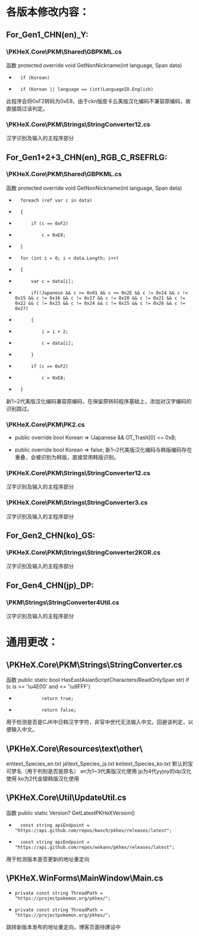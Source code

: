 # 各版本修改内容：
## For_Gen1_CHN(en)_Y:
### \PKHeX.Core\PKM\Shared\GBPKML.cs
函数 protected override void GetNonNickname(int language, Span<byte> data)
-       if (Korean)
+       if (Korean || language == (int)LanguageID.English)
此程序会将0xF2转码为0xE8，由于ckn版皮卡丘美版汉化编码不兼容原编码，故直接跳过该判定。
### \PKHeX.Core\PKM\Strings\StringConverter12.cs
汉字识别及输入的主程序部分

## For_Gen1+2+3_CHN(en)_RGB_C_RSEFRLG:
### \PKHeX.Core\PKM\Shared\GBPKML.cs
函数 protected override void GetNonNickname(int language, Span<byte> data)
-       foreach (ref var c in data)
-       {
-           if (c == 0xF2)
-               c = 0xE8;
-       }

+       for (int i = 0; i < data.Length; i++)
+       {
+           var c = data[i];
+           if(!Japanese && c >= 0x01 && c <= 0x2E && c != 0x14 && c != 0x15 && c != 0x16 && c != 0x17 && c != 0x20 && c != 0x21 && c != 0x22 && c != 0x23 && c != 0x24 && c != 0x25 && c != 0x26 && c != 0x27)
+           {
+               i = i + 2;
+               c = data[i];
+           }
+           if (c == 0xF2)
+               c = 0xE8;
+       }
新1~2代美版汉化编码兼容原编码，在保留原转码程序基础上，添加对汉字编码的识别跳过。
### \PKHeX.Core\PKM\PK2.cs
-   public override bool Korean => !Japanese && OT_Trash[0] <= 0xB;
+   public override bool Korean => false;
新1~2代美版汉化编码与韩版编码存在重叠，会被识别为韩版，直接禁用韩版识别。
### \PKHeX.Core\PKM\Strings\StringConverter12.cs
汉字识别及输入的主程序部分
### \PKHeX.Core\PKM\Strings\StringConverter3.cs
汉字识别及输入的主程序部分

## For_Gen2_CHN(ko)_GS:
### \PKHeX.Core\PKM\Strings\StringConverter2KOR.cs
汉字识别及输入的主程序部分

## For_Gen4_CHN(jp)_DP:
### \PKM\Strings\StringConverter4Util.cs
汉字识别及输入的主程序部分


# 通用更改：
## \PKHeX.Core\PKM\Strings\StringConverter.cs
函数 public static bool HasEastAsianScriptCharacters(ReadOnlySpan<char> str)
            if (c is >= '\u4E00' and <= '\u9FFF')
-               return true;
+               return false;
用于检测是否是CJK中日韩汉字字符，非官中世代无法输入中文。回避该判定，以便输入中文。

## \PKHeX.Core\Resources\text\other\
en\text_Species_en.txt
ja\text_Species_ja.txt
ko\text_Species_ko.txt
默认的宝可梦名（用于判别是否是原名）
en为1~3代美版汉化使用
jp为4代yyjoy的dp汉化使用
ko为2代金银韩版汉化使用

## \PKHeX.Core\Util\UpdateUtil.cs
函数 public static Version? GetLatestPKHeXVersion()
-       const string apiEndpoint = "https://api.github.com/repos/kwsch/pkhex/releases/latest";
+       const string apiEndpoint = "https://api.github.com/repos/wokann/pkhex/releases/latest";
用于检测版本是否更新的地址重定向

## \PKHeX.WinForms\MainWindow\Main.cs
-     private const string ThreadPath = "https://projectpokemon.org/pkhex/";
+     private const string ThreadPath = "https://projectpokemon.org/pkhex/";
跳转新版本发布的地址重定向，博客页面待建设中